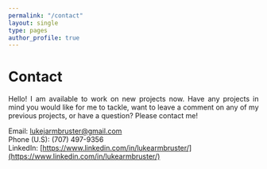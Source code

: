 ```yaml
---
permalink: "/contact"
layout: single
type: pages
author_profile: true
---
```


# Contact
<p style='text-align: justify;'>Hello! I am available to work on new projects now. Have any projects in mind you would like for me to tackle, want to leave a comment on any of my previous projects, or have a question? Please contact me!</p>

Email: lukejarmbruster@gmail.com  
Phone (U.S): (707) 497-9356  
LinkedIn: [https://www.linkedin.com/in/lukearmbruster/](https://www.linkedin.com/in/lukearmbruster/)
